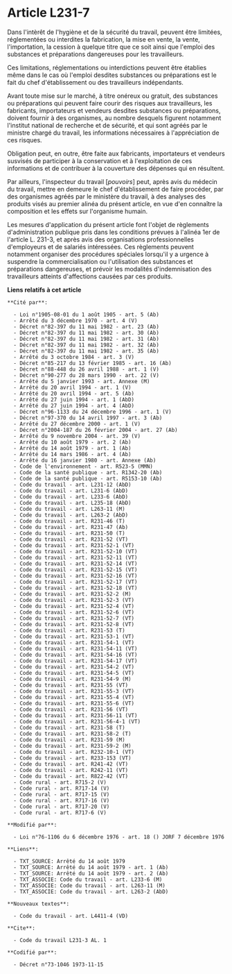 # Article L231-7

Dans l'intèrêt de l'hygiène et de la sécurité du travail, peuvent être limitées, réglementées ou interdites la fabrication,
la mise en vente, la vente, l'importation, la cession à quelque titre que ce soit ainsi que l'emploi des substances et
préparations dangereuses pour les travailleurs.

Ces limitations, réglementations ou interdictions peuvent être établies même dans le cas où l'emploi desdites substances ou
préparations est le fait du chef d'établissement ou des travailleurs indépendants.

Avant toute mise sur le marché, à titre onéreux ou gratuit, des substances ou préparations qui peuvent faire courir des
risques aux travailleurs, les fabricants, importateurs et vendeurs desdites substances ou préparations, doivent fournir à des
organismes, au nombre desquels figurent notamment l'institut national de recherche et de sécurité, et qui sont agréés par le
ministre chargé du travail, les informations nécessaires à l'appréciation de ces risques.

Obligation peut, en outre, être faite aux fabricants, importateurs et vendeurs susvisés de participer à la conservation et à
l'exploitation de ces informations et de contribuer à la couverture des dépenses qui en résultent.

Par ailleurs, l'inspecteur du travail [*pouvoirs*] peut, après avis du médecin du travail, mettre en demeure le chef
d'établissement de faire procéder, par des organismes agréés par le ministère du travail, à des analyses des produits visés
au premier alinéa du présent article, en vue d'en connaître la composition et les effets sur l'organisme humain.

Les mesures d'application du présent article font l'objet de règlements d'administration publique pris dans les conditions
prévues à l'alinéa 1er de l'article L. 231-3, et après avis des organisations professionnelles d'employeurs et de salariés
intéressées. Ces règlements peuvent notamment organiser des procédures spéciales lorsqu'il y a urgence à suspendre la
commercialisation ou l'utilisation des substances et préparations dangereuses, et prévoir les modalités d'indemnisation des
travailleurs atteints d'affections causées par ces produits.

**Liens relatifs à cet article**

	**Cité par**:

	  - Loi n°1905-08-01 du 1 août 1905 - art. 5 (Ab)
	  - Arrêté du 3 décembre 1970 - art. 4 (V)
	  - Décret n°82-397 du 11 mai 1982 - art. 23 (Ab)
	  - Décret n°82-397 du 11 mai 1982 - art. 30 (Ab)
	  - Décret n°82-397 du 11 mai 1982 - art. 31 (Ab)
	  - Décret n°82-397 du 11 mai 1982 - art. 32 (Ab)
	  - Décret n°82-397 du 11 mai 1982 - art. 35 (Ab)
	  - Arrêté du 3 octobre 1984 - art. 3 (V)
	  - Décret n°85-217 du 13 février 1985 - art. 16 (Ab)
	  - Décret n°88-448 du 26 avril 1988 - art. 1 (V)
	  - Décret n°90-277 du 28 mars 1990 - art. 22 (V)
	  - Arrêté du 5 janvier 1993 - art. Annexe (M)
	  - Arrêté du 20 avril 1994 - art. 1 (V)
	  - Arrêté du 20 avril 1994 - art. 5 (Ab)
	  - Arrêté du 27 juin 1994 - art. 1 (AbD)
	  - Arrêté du 27 juin 1994 - art. 4 (AbD)
	  - Décret n°96-1133 du 24 décembre 1996 - art. 1 (V)
	  - Décret n°97-370 du 14 avril 1997 - art. 3 (Ab)
	  - Arrêté du 27 décembre 2000 - art. 1 (V)
	  - Décret n°2004-187 du 26 février 2004 - art. 27 (Ab)
	  - Arrêté du 9 novembre 2004 - art. 39 (V)
	  - Arrêté du 10 août 1979 - art. 2 (Ab)
	  - Arrêté du 14 août 1979 - art. 1 (Ab)
	  - Arrêté du 14 mars 1986 - art. 4 (Ab)
	  - Arrêté du 16 janvier 1980 - art. Annexe (Ab)
	  - Code de l'environnement - art. R523-5 (MMN)
	  - Code de la santé publique - art. R1342-20 (Ab)
	  - Code de la santé publique - art. R5153-10 (Ab)
	  - Code du travail - art. L231-12 (AbD)
	  - Code du travail - art. L231-6 (AbD)
	  - Code du travail - art. L233-6 (AbD)
	  - Code du travail - art. L235-18 (AbD)
	  - Code du travail - art. L263-11 (M)
	  - Code du travail - art. L263-2 (AbD)
	  - Code du travail - art. R231-46 (T)
	  - Code du travail - art. R231-47 (Ab)
	  - Code du travail - art. R231-50 (T)
	  - Code du travail - art. R231-52 (VT)
	  - Code du travail - art. R231-52-1 (VT)
	  - Code du travail - art. R231-52-10 (VT)
	  - Code du travail - art. R231-52-11 (VT)
	  - Code du travail - art. R231-52-14 (VT)
	  - Code du travail - art. R231-52-15 (VT)
	  - Code du travail - art. R231-52-16 (VT)
	  - Code du travail - art. R231-52-17 (VT)
	  - Code du travail - art. R231-52-18 (VT)
	  - Code du travail - art. R231-52-2 (M)
	  - Code du travail - art. R231-52-3 (VT)
	  - Code du travail - art. R231-52-4 (VT)
	  - Code du travail - art. R231-52-6 (VT)
	  - Code du travail - art. R231-52-7 (VT)
	  - Code du travail - art. R231-52-8 (VT)
	  - Code du travail - art. R231-53 (T)
	  - Code du travail - art. R231-53-1 (VT)
	  - Code du travail - art. R231-54-1 (VT)
	  - Code du travail - art. R231-54-11 (VT)
	  - Code du travail - art. R231-54-16 (VT)
	  - Code du travail - art. R231-54-17 (VT)
	  - Code du travail - art. R231-54-2 (VT)
	  - Code du travail - art. R231-54-5 (VT)
	  - Code du travail - art. R231-54-9 (M)
	  - Code du travail - art. R231-55 (VT)
	  - Code du travail - art. R231-55-3 (VT)
	  - Code du travail - art. R231-55-4 (VT)
	  - Code du travail - art. R231-55-6 (VT)
	  - Code du travail - art. R231-56 (VT)
	  - Code du travail - art. R231-56-11 (VT)
	  - Code du travail - art. R231-56-4-1 (VT)
	  - Code du travail - art. R231-58 (T)
	  - Code du travail - art. R231-58-2 (T)
	  - Code du travail - art. R231-59 (M)
	  - Code du travail - art. R231-59-2 (M)
	  - Code du travail - art. R232-10-1 (VT)
	  - Code du travail - art. R233-153 (VT)
	  - Code du travail - art. R241-42 (VT)
	  - Code du travail - art. R242-11 (VT)
	  - Code du travail - art. R822-42 (VT)
	  - Code rural - art. R715-2 (V)
	  - Code rural - art. R717-14 (V)
	  - Code rural - art. R717-15 (V)
	  - Code rural - art. R717-16 (V)
	  - Code rural - art. R717-20 (V)
	  - Code rural - art. R717-6 (V)

	**Modifié par**:

	  - Loi n°76-1106 du 6 décembre 1976 - art. 18 () JORF 7 décembre 1976

	**Liens**:

	  - TXT_SOURCE: Arrêté du 14 août 1979
	  - TXT_SOURCE: Arrêté du 14 août 1979 - art. 1 (Ab)
	  - TXT_SOURCE: Arrêté du 14 août 1979 - art. 2 (Ab)
	  - TXT_ASSOCIE: Code du travail - art. L233-6 (M)
	  - TXT_ASSOCIE: Code du travail - art. L263-11 (M)
	  - TXT_ASSOCIE: Code du travail - art. L263-2 (AbD)

	**Nouveaux textes**:

	  - Code du travail - art. L4411-4 (VD)

	**Cite**:

	  - Code du travail L231-3 AL. 1

	**Codifié par**:

	  - Décret n°73-1046 1973-11-15
